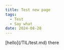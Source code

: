```yaml
---
title: Test new page
tags:
  - Test
  - Say what
date: 2024-08-28
---
```

\[hello\](/TIL/test.md) there